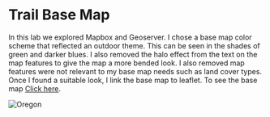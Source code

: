 # Trail Base Map

In this lab we explored Mapbox and Geoserver. I chose a base map color scheme that reflected an outdoor theme. This can be seen in the shades of green and darker blues. I also removed the halo effect from the text on the map features to give the map a more bended look. I also removed map features were not relevant to my base map needs such as land cover types. Once I found a suitable look, I link the base map to leaflet. To see the base map <a href="https://clarype.github.io/TrailBaseMap/">Click here</a>.

<img src="https://github.com/clarype/TrailBaseMap/blob/master/images/org.PNG" alt="Oregon">
